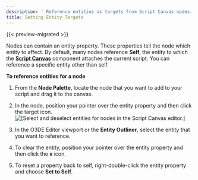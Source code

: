 ```yaml
---
description: ' Reference entities as targets from Script Canvas nodes. '
title: Setting Entity Targets
---
```


{{< preview-migrated >}}

Nodes can contain an entity property. These properties tell the node which entity to affect. By default, many nodes reference **Self**, the entity to which the **[Script Canvas](/docs/user-guide/components/reference/scripting/script-canvas/)** component attaches the current script. You can reference a specific entity other than self.

**To reference entities for a node**

1. From the **Node Palette**, locate the node that you want to add to your script and drag it to the canvas.

1. In the node, position your pointer over the entity property and then click the target icon.
![\[Select and deselect entities for nodes in the Script Canvas editor.\]](/images/user-guide/scripting/script-canvas/script-canvas-node-select-entity.png)

1. In the O3DE Editor viewport or the **Entity Outliner**, select the entity that you want to reference.

1. To clear the entity, position your pointer over the entity property and then click the **x** icon.

1. To reset a property back to self, right-double-click the entity property and choose **Set to Self**.
